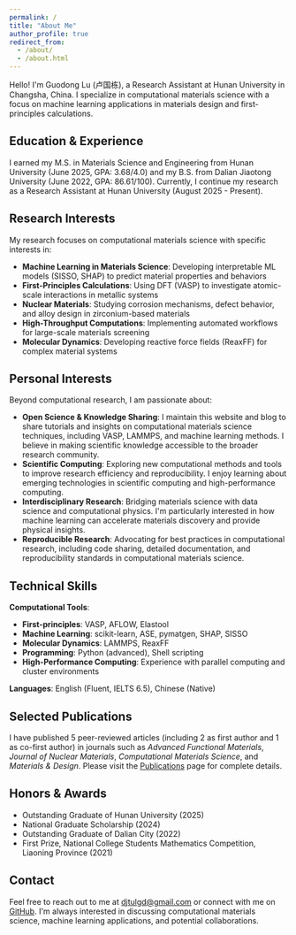 ```yaml
---
permalink: /
title: "About Me"
author_profile: true
redirect_from: 
  - /about/
  - /about.html
---
```


Hello! I'm Guodong Lu (卢国栋), a Research Assistant at Hunan University in Changsha, China. I specialize in computational materials science with a focus on machine learning applications in materials design and first-principles calculations.

## Education & Experience

I earned my M.S. in Materials Science and Engineering from Hunan University (June 2025, GPA: 3.68/4.0) and my B.S. from Dalian Jiaotong University (June 2022, GPA: 86.61/100). Currently, I continue my research as a Research Assistant at Hunan University (August 2025 - Present).

## Research Interests

My research focuses on computational materials science with specific interests in:

- **Machine Learning in Materials Science**: Developing interpretable ML models (SISSO, SHAP) to predict material properties and behaviors
- **First-Principles Calculations**: Using DFT (VASP) to investigate atomic-scale interactions in metallic systems
- **Nuclear Materials**: Studying corrosion mechanisms, defect behavior, and alloy design in zirconium-based materials
- **High-Throughput Computations**: Implementing automated workflows for large-scale materials screening
- **Molecular Dynamics**: Developing reactive force fields (ReaxFF) for complex material systems

## Personal Interests

Beyond computational research, I am passionate about:

- **Open Science & Knowledge Sharing**: I maintain this website and blog to share tutorials and insights on computational materials science techniques, including VASP, LAMMPS, and machine learning methods. I believe in making scientific knowledge accessible to the broader research community.
- **Scientific Computing**: Exploring new computational methods and tools to improve research efficiency and reproducibility. I enjoy learning about emerging technologies in scientific computing and high-performance computing.
- **Interdisciplinary Research**: Bridging materials science with data science and computational physics. I'm particularly interested in how machine learning can accelerate materials discovery and provide physical insights.
- **Reproducible Research**: Advocating for best practices in computational research, including code sharing, detailed documentation, and reproducibility standards in computational materials science.

## Technical Skills

**Computational Tools**:
- **First-principles**: VASP, AFLOW, Elastool
- **Machine Learning**: scikit-learn, ASE, pymatgen, SHAP, SISSO
- **Molecular Dynamics**: LAMMPS, ReaxFF
- **Programming**: Python (advanced), Shell scripting
- **High-Performance Computing**: Experience with parallel computing and cluster environments

**Languages**: English (Fluent, IELTS 6.5), Chinese (Native)

## Selected Publications

I have published 5 peer-reviewed articles (including 2 as first author and 1 as co-first author) in journals such as *Advanced Functional Materials*, *Journal of Nuclear Materials*, *Computational Materials Science*, and *Materials & Design*. Please visit the [Publications](/publications/) page for complete details.

## Honors & Awards

- Outstanding Graduate of Hunan University (2025)
- National Graduate Scholarship (2024)
- Outstanding Graduate of Dalian City (2022)
- First Prize, National College Students Mathematics Competition, Liaoning Province (2021)

## Contact

Feel free to reach out to me at [djtulgd@gmail.com](mailto:djtulgd@gmail.com) or connect with me on [GitHub](https://github.com/lgd-matlab). I'm always interested in discussing computational materials science, machine learning applications, and potential collaborations.
